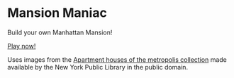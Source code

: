 # Mansion Maniac

Build your own Manhattan Mansion!

[Play now!](http://nypl.github.io//mansion-maniac/)

Uses images from the [Apartment houses of the metropolis collection](http://digitalcollections.nypl.org/collections/apartment-houses-of-the-metropolis#/?tab=about) made available by the New York Public Library in the public domain.
